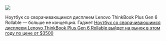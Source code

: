 <!--2025-01-08 05:58:25-->
<div class="yb">
  <div class="rss smaller1 habr"><img src="https://habrastorage.org/getpro/habr/upload_files/3b7/1e4/ab8/3b71e4ab87807ebc38885c431e0aa0e5.jpg" /><p>Ноутбук со сворачивающимся дисплеем Lenovo ThinkBook Plus Gen 6 Rollable — больше не концепция. Гаджет <a href="https://www.theverge.com/2025/1/7/24337633/lenovo-thinkbook-plus-gen-6-rollable-laptop-flexible-oled-price-specs" rel="noopener noreferrer... <br><a class="light" href="https://habr.com/ru/news/872136/?utm_source=habrahabr&utm_medium=rss&utm_campaign=872136">Ноутбук со сворачивающимся дисплеем Lenovo ThinkBook Plus Gen 6 Rollable выйдет на рынок в этом году по цене от $3500</a></div>
</div>
